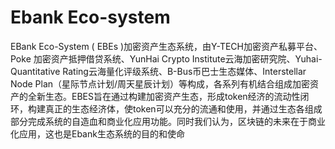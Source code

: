 # Ebank Eco-system
EBank Eco-System ( EBEs )加密资产生态系统，由Y-TECH加密资产私募平台、Poke 加密资产抵押借贷系统、YunHai Crypto Institute云海加密研究院、Yuhai-Quantitative Rating云海量化评级系统、B-Bus币巴士生态媒体、Interstellar Node Plan（星际节点计划/周天星辰计划）等构成，各系列有机结合组成加密资产的全新生态。EBES旨在通过构建加密资产生态，形成token经济的流动性闭环，构建真正的生态经济体，使token可以充分的流通和使用，并通过生态各组成部分完成系统的自造血和商业化应用功能。同时我们认为，区块链的未来在于商业化应用，这也是Ebank生态系统的目的和使命
